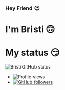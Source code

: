 ### Hey Friend 😉
# I'm Bristi 🙃

# My status 😏
![Bristi GitHub status](https://github-readme-stats.vercel.app/api?username=Bristi-OP&show_icons=true&theme=midnight-purple)
- ![Profile views](https://gpvc.arturio.dev/Bristi-OP)
- [![GitHub followers](https://img.shields.io/github/followers/Bristi-OP.svg?style=social&label=Follow&maxAge=2592000)](https://github.com/Bristi-OP?tab=followers)


<!--
**Bristi-OP/Bristi-OP** is a ✨ _special_ ✨ repository because its `README.md` (this file) appears on your GitHub profile.

Here are some ideas to get you started:

- 🔭 I’m currently working on ... [Megastar userbot](GitHub.com/Bristi-OP/MEGASTAR)
- 🌱 I’m currently learning ... 
- 👯 I’m looking to collaborate on ...
- 🤔 I’m looking for help with ...
- 💬 Ask me about ...
- 📫 How to reach me: ...
- 😄 Pronouns: ...
- ⚡ Fun fact: ...
-->
